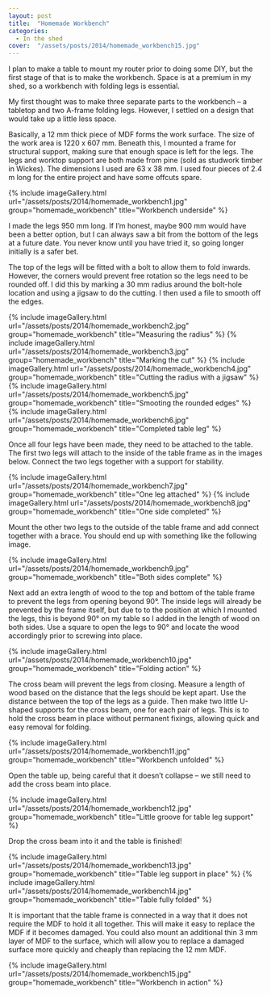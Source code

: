 ```yaml
---
layout: post
title:  "Homemade Workbench"
categories:
  - In the shed
cover:  "/assets/posts/2014/homemade_workbench15.jpg"
---
```



I plan to make a table to mount my router prior to doing some DIY, but the first stage of that is to make the workbench. Space is at a premium in my shed, so a workbench with folding legs is essential.

My first thought was to make three separate parts to the workbench – a tabletop and two A-frame folding legs. However, I settled on a design that would take up a little less space.

Basically, a 12 mm thick piece of MDF forms the work surface. The size of the work area is 1220 x 607 mm. Beneath this, I mounted a frame for structural support, making sure that enough space is left for the legs. The legs and worktop support are both made from pine (sold as studwork timber in Wickes). The dimensions I used are 63 x 38 mm. I used four pieces of 2.4 m long for the entire project and have some offcuts spare.

{% include imageGallery.html url="/assets/posts/2014/homemade_workbench1.jpg" group="homemade_workbench" title="Workbench underside" %}

I made the legs 950 mm long. If I’m honest, maybe 900 mm would have been a better option, but I can always saw a bit from the bottom of the legs at a future date. You never know until you have tried it, so going longer initially is a safer bet.

The top of the legs will be fitted with a bolt to allow them to fold inwards. However, the corners would prevent free rotation so the legs need to be rounded off. I did this by marking a 30 mm radius around the bolt-hole location and using a jigsaw to do the cutting. I then used a file to smooth off the edges.

{% include imageGallery.html url="/assets/posts/2014/homemade_workbench2.jpg" group="homemade_workbench" title="Measuring the radius" %}
{% include imageGallery.html url="/assets/posts/2014/homemade_workbench3.jpg" group="homemade_workbench" title="Marking the cut" %}
{% include imageGallery.html url="/assets/posts/2014/homemade_workbench4.jpg" group="homemade_workbench" title="Cutting the radius with a jigsaw" %}
{% include imageGallery.html url="/assets/posts/2014/homemade_workbench5.jpg" group="homemade_workbench" title="Smooting the rounded edges" %}
{% include imageGallery.html url="/assets/posts/2014/homemade_workbench6.jpg" group="homemade_workbench" title="Completed table leg" %}

Once all four legs have been made, they need to be attached to the table. The first two legs will attach to the inside of the table frame as in the images below. Connect the two legs together with a support for stability.

{% include imageGallery.html url="/assets/posts/2014/homemade_workbench7.jpg" group="homemade_workbench" title="One leg attached" %}
{% include imageGallery.html url="/assets/posts/2014/homemade_workbench8.jpg" group="homemade_workbench" title="One side completed" %}

Mount the other two legs to the outside of the table frame and add connect together with a brace. You should end up with something like the following image.

{% include imageGallery.html url="/assets/posts/2014/homemade_workbench9.jpg" group="homemade_workbench" title="Both sides complete" %}

Next add an extra length of wood to the top and bottom of the table frame to prevent the legs from opening beyond 90°. The inside legs will already be prevented by the frame itself, but due to to the position at which I mounted the legs, this is beyond 90° on my table so I added in the length of wood on both sides. Use a square to open the legs to 90° and locate the wood accordingly prior to screwing into place.

{% include imageGallery.html url="/assets/posts/2014/homemade_workbench10.jpg" group="homemade_workbench" title="Folding action" %}

The cross beam will prevent the legs from closing. Measure a length of wood based on the distance that the legs should be kept apart. Use the distance between the top of the legs as a guide. Then make two little U-shaped supports for the cross beam, one for each pair of legs. This is to hold the cross beam in place without permanent fixings, allowing quick and easy removal for folding.

{% include imageGallery.html url="/assets/posts/2014/homemade_workbench11.jpg" group="homemade_workbench" title="Workbench unfolded" %}

Open the table up, being careful that it doesn’t collapse – we still need to add the cross beam into place.

{% include imageGallery.html url="/assets/posts/2014/homemade_workbench12.jpg" group="homemade_workbench" title="Little groove for table leg support" %}

Drop the cross beam into it and the table is finished!

{% include imageGallery.html url="/assets/posts/2014/homemade_workbench13.jpg" group="homemade_workbench" title="Table leg support in place" %}
{% include imageGallery.html url="/assets/posts/2014/homemade_workbench14.jpg" group="homemade_workbench" title="Table fully folded" %}

It is important that the table frame is connected in a way that it does not require the MDF to hold it all together. This will make it easy to replace the MDF if it becomes damaged. You could also mount an additional thin 3 mm layer of MDF to the surface, which will allow you to replace a damaged surface more quickly and cheaply than replacing the 12 mm MDF.

{% include imageGallery.html url="/assets/posts/2014/homemade_workbench15.jpg" group="homemade_workbench" title="Workbench in action" %}
